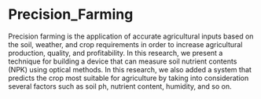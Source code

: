 # Precision_Farming

Precision farming is the application of accurate agricultural inputs based on the soil, weather, and crop requirements in order to increase agricultural production, quality, and profitability. In this research, we present a technique for building a device that can measure soil nutrient contents (NPK) using optical methods. In this research, we also added a system that predicts the crop most suitable for agriculture by taking into consideration several factors such as soil ph, nutrient content, humidity, and so on.
